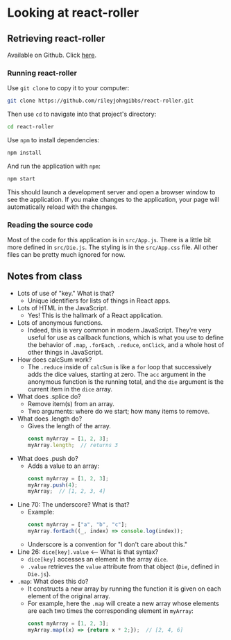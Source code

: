 # Looking at react-roller

## Retrieving react-roller

Available on Github. Click [here](https://github.com/rileyjohngibbs/react-roller).

### Running react-roller

Use `git clone` to copy it to your computer:
```bash
git clone https://github.com/rileyjohngibbs/react-roller.git
```
Then use `cd` to navigate into that project's directory:
```bash
cd react-roller
```
Use `npm` to install dependencies:
```bash
npm install
```
And run the application with `npm`:
```bash
npm start
```
This should launch a development server and open a browser window to see the application. If you make changes to the application, your page will automatically reload with the changes.

### Reading the source code

Most of the code for this application is in `src/App.js`. There is a little bit more defined in `src/Die.js`. The styling is in the `src/App.css` file. All other files can be pretty much ignored for now.

## Notes from class

- Lots of use of "key." What is that?
  - Unique identifiers for lists of things in React apps.
- Lots of HTML in the JavaScript.
  - Yes! This is the hallmark of a React application.
- Lots of anonymous functions.
  - Indeed, this is very common in modern JavaScript. They're very useful for use as callback functions, which is what you use to define the behavior of `.map`, `.forEach`, `.reduce`, `onClick`, and a whole host of other things in JavaScript.
- How does calcSum work?
  - The `.reduce` inside of `calcSum` is like a `for` loop that successively adds the dice values, starting at zero. The `acc` argument in the anonymous function is the running total, and the `die` argument is the current item in the `dice` array.
- What does .splice do?
  - Remove item(s) from an array.
  - Two arguments: where do we start; how many items to remove.
- What does .length do?
  - Gives the length of the array.
    ```javascript
    const myArray = [1, 2, 3];
    myArray.length;  // returns 3
    ```
- What does .push do?
  - Adds a value to an array:
    ```javascript
    const myArray = [1, 2, 3];
    myArray.push(4);
    myArray;  // [1, 2, 3, 4]
    ```
- Line 70: The underscore? What is that?
  - Example:
    ```javascript
    const myArray = ["a", "b", "c"];
    myArray.forEach((_, index) => console.log(index));
    ```
  - Underscore is a convention for "I don't care about this."
- Line 26: `dice[key].value` <-- What is that syntax?
  - `dice[key]` accesses an element in the array `dice`.
  - `.value` retrieves the `value` attribute from that object (`Die`, defined in `Die.js`).
- `.map`: What does this do?
  - It constructs a new array by running the function it is given on each element of the original array.
  - For example, here the `.map` will create a new array whose elements are each two times the corresponding element in `myArray`:
    ```javascript
    const myArray = [1, 2, 3];
    myArray.map((x) => {return x * 2;});  // [2, 4, 6]
    ```